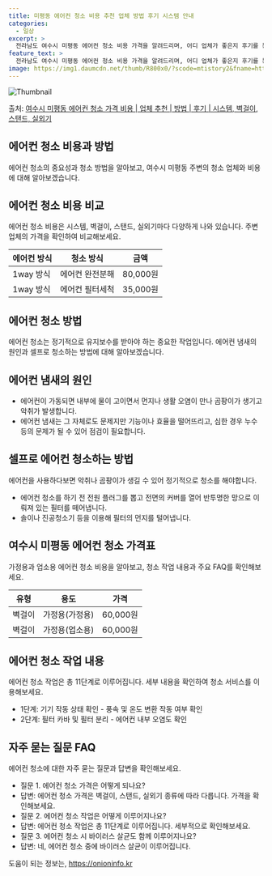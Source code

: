 ```yaml
---
title: 미평동 에어컨 청소 비용 추천 업체 방법 후기 시스템 안내
categories:
  - 일상
excerpt: >
  전라남도 여수시 미평동 에어컨 청소 비용 가격을 알려드리며, 어디 업체가 좋은지 후기를 통해 알아보겠습니다. 현재 글에서는 시스템, 벽걸이, 스탠드, 실외기 각각에 대해 청소 비용이 나와 있으니 참고하시면 되겠습니다. 에어컨 분해 청소 방법 보기 👈 클릭셀프 에어컨 청소 방법 보기👈 클릭여수시 미평동 에어컨 청소 비용시스템에어컨 방식클리닝방식금액1way 방식에어컨 완전분해80,000원1way 방식에어컨 필터세척35,000원2way 방식에어컨 완전분해90,000원2way 방식에어컨 필터세척35,000원4way 방식에어컨 완전분해120,000원4way 방식에어컨 필터세척35,000원원형방식에어컨 완전분해140,000원원형방식에어컨 필터세척35,000원에어컨 청소 견적 샘플 보기 👈 클릭에어컨 냄새의 원인에어..
feature_text: >
  전라남도 여수시 미평동 에어컨 청소 비용 가격을 알려드리며, 어디 업체가 좋은지 후기를 통해 알아보겠습니다. 현재 글에서는 시스템, 벽걸이, 스탠드, 실외기 각각에 대해 청소 비용이 나와 있으니 참고하시면 되겠습니다. 에어컨 분해 청소 방법 보기 👈 클릭셀프 에어컨 청소 방법 보기👈 클릭여수시 미평동 에어컨 청소 비용시스템에어컨 방식클리닝방식금액1way 방식에어컨 완전분해80,000원1way 방식에어컨 필터세척35,000원2way 방식에어컨 완전분해90,000원2way 방식에어컨 필터세척35,000원4way 방식에어컨 완전분해120,000원4way 방식에어컨 필터세척35,000원원형방식에어컨 완전분해140,000원원형방식에어컨 필터세척35,000원에어컨 청소 견적 샘플 보기 👈 클릭에어컨 냄새의 원인에어..
image: https://img1.daumcdn.net/thumb/R800x0/?scode=mtistory2&fname=https%3A%2F%2Ft1.daumcdn.net%2Ftistory_admin%2Fstatic%2Fimages%2FopenGraph%2Fopengraph.png
---
```


![Thumbnail](https://img1.daumcdn.net/thumb/R800x0/?scode=mtistory2&fname=https%3A%2F%2Ft1.daumcdn.net%2Ftistory_admin%2Fstatic%2Fimages%2FopenGraph%2Fopengraph.png)

<p>출처: <a href="https://onioninfo.kr/entry/%EC%97%AC%EC%88%98%EC%8B%9C-%EB%AF%B8%ED%8F%89%EB%8F%99-%EC%97%90%EC%96%B4%EC%BB%A8-%EC%B2%AD%EC%86%8C-%EA%B0%80%EA%B2%A9-%EB%B9%84%EC%9A%A9-%EC%97%85%EC%B2%B4-%EC%B6%94%EC%B2%9C-%EB%B0%A9%EB%B2%95-%ED%9B%84%EA%B8%B0-%EC%8B%9C%EC%8A%A4%ED%85%9C-%EB%B2%BD%EA%B1%B8%EC%9D%B4-%EC%8A%A4%ED%83%A0%EB%93%9C-%EC%8B%A4%EC%99%B8%EA%B8%B0" rel="dofollow">여수시 미평동 에어컨 청소 가격 비용 | 업체 추천 | 방법 | 후기 | 시스템, 벽걸이, 스탠드, 실외기</a> </p>

## 에어컨 청소 비용과 방법

에어컨 청소의 중요성과 청소 방법을 알아보고, 여수시 미평동 주변의 청소 업체와 비용에 대해 알아보겠습니다.

## 에어컨 청소 비용 비교

에어컨 청소 비용은 시스템, 벽걸이, 스탠드, 실외기마다 다양하게 나와 있습니다. 주변 업체의 가격을 확인하여 비교해보세요.

에어컨 방식 | 청소 방식 | 금액  
---|---|---  
1way 방식 | 에어컨 완전분해 | 80,000원  
1way 방식 | 에어컨 필터세척 | 35,000원  
  


## **에어컨 청소 방법**

에어컨 청소는 정기적으로 유지보수를 받아야 하는 중요한 작업입니다. 에어컨 냄새의 원인과 셀프로 청소하는 방법에 대해 알아보겠습니다.

## 에어컨 냄새의 원인

  * 에어컨이 가동되면 내부에 물이 고이면서 먼지나 생활 오염이 만나 곰팡이가 생기고 악취가 발생합니다.
  * 에어컨 냄새는 그 자체로도 문제지만 기능이나 효율을 떨어뜨리고, 심한 경우 누수 등의 문제가 될 수 있어 점검이 필요합니다.



## 셀프로 에어컨 청소하는 방법

에어컨을 사용하다보면 악취나 곰팡이가 생길 수 있어 정기적으로 청소를 해야합니다.

  * 에어컨 청소를 하기 전 전원 플러그를 뽑고 전면의 커버를 열어 반투명한 망으로 이뤄져 있는 필터를 떼어냅니다.
  * 솔이나 진공청소기 등을 이용해 필터의 먼지를 털어냅니다.



## 여수시 미평동 에어컨 청소 가격표

가정용과 업소용 에어컨 청소 비용을 알아보고, 청소 작업 내용과 주요 FAQ를 확인해보세요.

유형 | 용도 | 가격  
---|---|---  
벽걸이 | 가정용(가정용) | 60,000원  
벽걸이 | 가정용(업소용) | 60,000원  
  


## **에어컨 청소 작업 내용**

에어컨 청소 작업은 총 11단계로 이루어집니다. 세부 내용을 확인하여 청소 서비스를 이용해보세요.

  * 1단계: 기기 작동 상태 확인 - 풍속 및 온도 변환 작동 여부 확인
  * 2단계: 필터 카바 및 필터 분리 - 에어컨 내부 오염도 확인



## **자주 묻는 질문 FAQ**

에어컨 청소에 대한 자주 묻는 질문과 답변을 확인해보세요.

  * 질문 1. 에어컨 청소 가격은 어떻게 되나요?
  * 답변: 에어컨 청소 가격은 벽걸이, 스탠드, 실외기 종류에 따라 다릅니다. 가격을 확인해보세요.
  * 질문 2. 에어컨 청소 작업은 어떻게 이루어지나요?
  * 답변: 에어컨 청소 작업은 총 11단계로 이루어집니다. 세부적으로 확인해보세요.
  * 질문 3. 에어컨 청소 시 바이러스 살균도 함께 이루어지나요?
  * 답변: 네, 에어컨 청소 중에 바이러스 살균이 이루어집니다.



 

도움이 되는 정보는, <a href="https://onioninfo.kr" rel="dofollow">https://onioninfo.kr</a>


